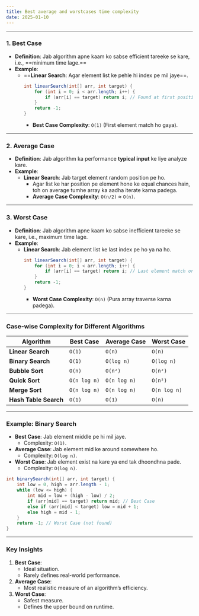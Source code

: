 ```yaml
---
title: Best average and worstcases time complexity
date: 2025-01-10
---
```




---

### **1. Best Case**
- **Definition**: Jab algorithm apne kaam ko sabse efficient tareeke se kare, i.e., ==minimum time lage.==
- **Example**: 
  - ==**Linear Search**: Agar element list ke pehle hi index pe mil jaye==.
    ```java
    int linearSearch(int[] arr, int target) {
        for (int i = 0; i < arr.length; i++) {
            if (arr[i] == target) return i; // Found at first position
        }
        return -1;
    }
    ```
    - **Best Case Complexity**: `O(1)` (First element match ho gaya).

---

### **2. Average Case**
- **Definition**: Jab algorithm ka performance **typical input** ke liye analyze kare.
- **Example**:
  - **Linear Search**: Jab target element random position pe ho.
    - Agar list ke har position pe element hone ke equal chances hain, toh on average tumhe array ka aadha iterate karna padega.
    - **Average Case Complexity**: `O(n/2)` ≈ `O(n)`.

---

### **3. Worst Case**
- **Definition**: Jab algorithm apne kaam ko sabse inefficient tareeke se kare, i.e., maximum time lage.
- **Example**: 
  - **Linear Search**: Jab element list ke last index pe ho ya na ho.
    ```java
    int linearSearch(int[] arr, int target) {
        for (int i = 0; i < arr.length; i++) {
            if (arr[i] == target) return i; // Last element match or no match
        }
        return -1;
    }
    ```
    - **Worst Case Complexity**: `O(n)` (Pura array traverse karna padega).

---

### **Case-wise Complexity for Different Algorithms**

| **Algorithm**        | **Best Case** | **Average Case** | **Worst Case**    |
|-----------------------|---------------|-------------------|-------------------|
| **Linear Search**     | `O(1)`       | `O(n)`           | `O(n)`           |
| **Binary Search**     | `O(1)`       | `O(log n)`       | `O(log n)`       |
| **Bubble Sort**       | `O(n)`       | `O(n²)`          | `O(n²)`          |
| **Quick Sort**        | `O(n log n)` | `O(n log n)`     | `O(n²)`          |
| **Merge Sort**        | `O(n log n)` | `O(n log n)`     | `O(n log n)`     |
| **Hash Table Search** | `O(1)`       | `O(1)`           | `O(n)`           |

---

### **Example: Binary Search**

- **Best Case**: Jab element middle pe hi mil jaye.
  - Complexity: `O(1)`.
- **Average Case**: Jab element mid ke around somewhere ho.
  - Complexity: `O(log n)`.
- **Worst Case**: Jab element exist na kare ya end tak dhoondhna pade.
  - Complexity: `O(log n)`.

```java
int binarySearch(int[] arr, int target) {
    int low = 0, high = arr.length - 1;
    while (low <= high) {
        int mid = low + (high - low) / 2;
        if (arr[mid] == target) return mid; // Best Case
        else if (arr[mid] < target) low = mid + 1;
        else high = mid - 1;
    }
    return -1; // Worst Case (not found)
}
```

---

### **Key Insights**

1. **Best Case**:
   - Ideal situation.
   - Rarely defines real-world performance.
2. **Average Case**:
   - Most realistic measure of an algorithm’s efficiency.
3. **Worst Case**:
   - Safest measure.
   - Defines the upper bound on runtime.
